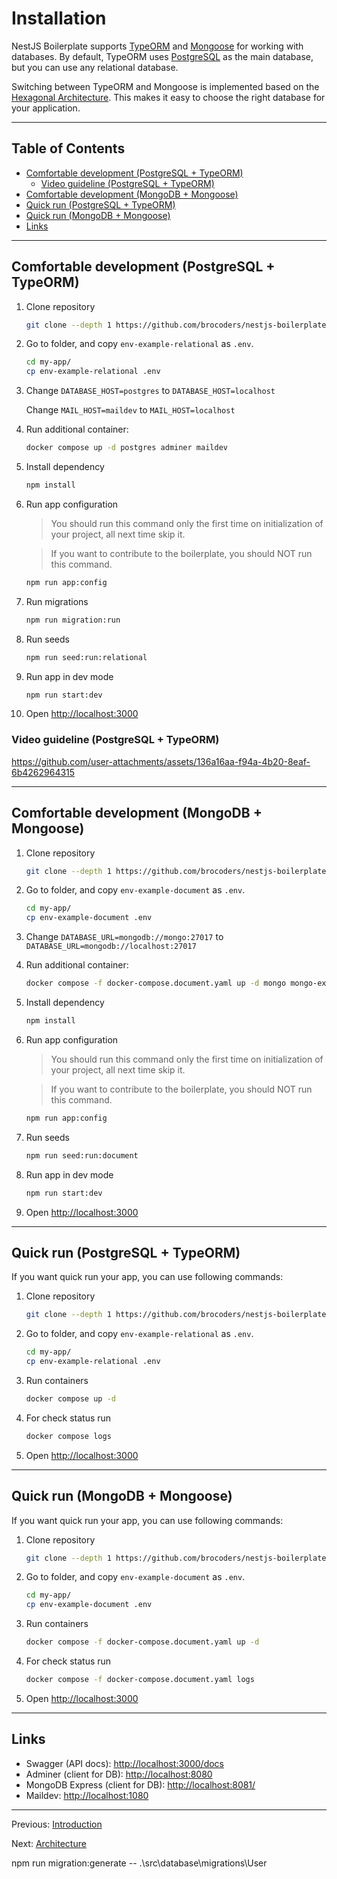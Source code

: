 # Installation

NestJS Boilerplate supports [TypeORM](https://www.npmjs.com/package/typeorm) and [Mongoose](https://www.npmjs.com/package/mongoose) for working with databases. By default, TypeORM uses [PostgreSQL](https://www.postgresql.org/) as the main database, but you can use any relational database.

Switching between TypeORM and Mongoose is implemented based on the [Hexagonal Architecture](architecture.md#hexagonal-architecture). This makes it easy to choose the right database for your application.

---

## Table of Contents <!-- omit in toc -->

- [Comfortable development (PostgreSQL + TypeORM)](#comfortable-development-postgresql--typeorm)
  - [Video guideline (PostgreSQL + TypeORM)](#video-guideline-postgresql--typeorm)
- [Comfortable development (MongoDB + Mongoose)](#comfortable-development-mongodb--mongoose)
- [Quick run (PostgreSQL + TypeORM)](#quick-run-postgresql--typeorm)
- [Quick run (MongoDB + Mongoose)](#quick-run-mongodb--mongoose)
- [Links](#links)

---

## Comfortable development (PostgreSQL + TypeORM)

1. Clone repository

   ```bash
   git clone --depth 1 https://github.com/brocoders/nestjs-boilerplate.git my-app
   ```

1. Go to folder, and copy `env-example-relational` as `.env`.

   ```bash
   cd my-app/
   cp env-example-relational .env
   ```

1. Change `DATABASE_HOST=postgres` to `DATABASE_HOST=localhost`

   Change `MAIL_HOST=maildev` to `MAIL_HOST=localhost`

1. Run additional container:

   ```bash
   docker compose up -d postgres adminer maildev
   ```

1. Install dependency

   ```bash
   npm install
   ```

1. Run app configuration

   > You should run this command only the first time on initialization of your project, all next time skip it.

   > If you want to contribute to the boilerplate, you should NOT run this command.

   ```bash
   npm run app:config
   ```

1. Run migrations

   ```bash
   npm run migration:run
   ```

1. Run seeds

   ```bash
   npm run seed:run:relational
   ```

1. Run app in dev mode

   ```bash
   npm run start:dev
   ```

1. Open <http://localhost:3000>

### Video guideline (PostgreSQL + TypeORM)

<https://github.com/user-attachments/assets/136a16aa-f94a-4b20-8eaf-6b4262964315>

---

## Comfortable development (MongoDB + Mongoose)

1. Clone repository

   ```bash
   git clone --depth 1 https://github.com/brocoders/nestjs-boilerplate.git my-app
   ```

1. Go to folder, and copy `env-example-document` as `.env`.

   ```bash
   cd my-app/
   cp env-example-document .env
   ```

1. Change `DATABASE_URL=mongodb://mongo:27017` to `DATABASE_URL=mongodb://localhost:27017`

1. Run additional container:

   ```bash
   docker compose -f docker-compose.document.yaml up -d mongo mongo-express maildev
   ```

1. Install dependency

   ```bash
   npm install
   ```

1. Run app configuration

   > You should run this command only the first time on initialization of your project, all next time skip it.

   > If you want to contribute to the boilerplate, you should NOT run this command.

   ```bash
   npm run app:config
   ```

1. Run seeds

   ```bash
   npm run seed:run:document
   ```

1. Run app in dev mode

   ```bash
   npm run start:dev
   ```

1. Open <http://localhost:3000>

---

## Quick run (PostgreSQL + TypeORM)

If you want quick run your app, you can use following commands:

1. Clone repository

   ```bash
   git clone --depth 1 https://github.com/brocoders/nestjs-boilerplate.git my-app
   ```

1. Go to folder, and copy `env-example-relational` as `.env`.

   ```bash
   cd my-app/
   cp env-example-relational .env
   ```

1. Run containers

   ```bash
   docker compose up -d
   ```

1. For check status run

   ```bash
   docker compose logs
   ```

1. Open <http://localhost:3000>

---

## Quick run (MongoDB + Mongoose)

If you want quick run your app, you can use following commands:

1. Clone repository

   ```bash
   git clone --depth 1 https://github.com/brocoders/nestjs-boilerplate.git my-app
   ```

1. Go to folder, and copy `env-example-document` as `.env`.

   ```bash
   cd my-app/
   cp env-example-document .env
   ```

1. Run containers

   ```bash
   docker compose -f docker-compose.document.yaml up -d
   ```

1. For check status run

   ```bash
   docker compose -f docker-compose.document.yaml logs
   ```

1. Open <http://localhost:3000>

---

## Links

- Swagger (API docs): <http://localhost:3000/docs>
- Adminer (client for DB): <http://localhost:8080>
- MongoDB Express (client for DB): <http://localhost:8081/>
- Maildev: <http://localhost:1080>

---

Previous: [Introduction](introduction.md)

Next: [Architecture](architecture.md)

npm run migration:generate -- .\src\database\migrations\User
